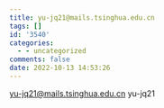 ```yaml
---
title: yu-jq21@mails.tsinghua.edu.cn
tags: []
id: '3540'
categories:
  - - uncategorized
comments: false
date: 2022-10-13 14:53:26
---
```


yu-jq21@mails.tsinghua.edu.cn yu-jq21